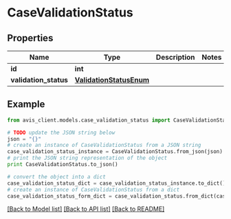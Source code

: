 # CaseValidationStatus


## Properties

Name | Type | Description | Notes
------------ | ------------- | ------------- | -------------
**id** | **int** |  |
**validation_status** | [**ValidationStatusEnum**](ValidationStatusEnum.md) |  |

## Example

```python
from avis_client.models.case_validation_status import CaseValidationStatus

# TODO update the JSON string below
json = "{}"
# create an instance of CaseValidationStatus from a JSON string
case_validation_status_instance = CaseValidationStatus.from_json(json)
# print the JSON string representation of the object
print CaseValidationStatus.to_json()

# convert the object into a dict
case_validation_status_dict = case_validation_status_instance.to_dict()
# create an instance of CaseValidationStatus from a dict
case_validation_status_form_dict = case_validation_status.from_dict(case_validation_status_dict)
```
[[Back to Model list]](../README.md#documentation-for-models) [[Back to API list]](../README.md#documentation-for-api-endpoints) [[Back to README]](../README.md)
